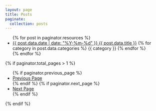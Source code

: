 ```yaml
---
layout: page
title: Posts
paginate:
  collection: posts
---
```


<ul>
  {% for post in paginator.resources %}
    <li>
      <a href="{{ post.relative_url }}">{{ post.data.date | date: "%Y-%m-%d" }} {{ post.data.title }}</a>
      {% for category in post.data.categories %}
        {{ category }}
      {% endfor %}
    </li>
  {% endfor %}
</ul>

{% if paginator.total_pages > 1 %}
  <ul class="pagination">
    {% if paginator.previous_page %}
    <li>
      <a href="{{ paginator.previous_page_path }}">Previous Page</a>
    </li>
    {% endif %}
    {% if paginator.next_page %}
    <li>
      <a href="{{ paginator.next_page_path }}">Next Page</a>
    </li>
    {% endif %}
  </ul>
{% endif %}
